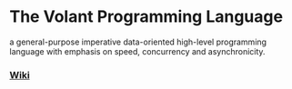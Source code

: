 # The Volant Programming Language

a general-purpose imperative data-oriented high-level programming language with emphasis on speed, concurrency and asynchronicity. 

### [Wiki](github.com/volantlang/volant/wiki)

